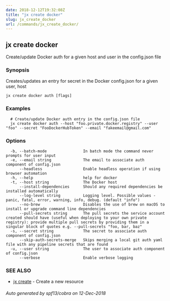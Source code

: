 ```yaml
---
date: 2018-12-12T19:32:08Z
title: "jx create docker"
slug: jx_create_docker
url: /commands/jx_create_docker/
---
```

## jx create docker

Create/update Docker auth for a given host and user in the config.json file

### Synopsis

Creates/updates an entry for secret in the Docker config.json for a given user, host

```
jx create docker auth [flags]
```

### Examples

```
  # Create/update Docker auth entry in the config.json file
  jx create docker auth --host "foo.private.docker.registry" --user "foo" --secret "FooDockerHubToken" --email "fakeemail@gmail.com"
```

### Options

```
  -b, --batch-mode                In batch mode the command never prompts for user input
  -e, --email string              The email to associate auth component of config.json
      --headless                  Enable headless operation if using browser automation
  -h, --help                      help for docker
  -t, --host string               The Docker host
      --install-dependencies      Should any required dependencies be installed automatically
      --log-level string          Logging level. Possible values - panic, fatal, error, warning, info, debug. (default "info")
      --no-brew                   Disables the use of brew on macOS to install or upgrade command line dependencies
      --pull-secrets string       The pull secrets the service account created should have (useful when deploying to your own private registry): provide multiple pull secrets by providing them in a singular block of quotes e.g. --pull-secrets "foo, bar, baz"
  -s, --secret string             The secret to associate auth component of config.json
      --skip-auth-secrets-merge   Skips merging a local git auth yaml file with any pipeline secrets that are found
  -u, --user string               The user to associate auth component of config.json
      --verbose                   Enable verbose logging
```

### SEE ALSO

* [jx create](/commands/jx_create/)	 - Create a new resource

###### Auto generated by spf13/cobra on 12-Dec-2018
